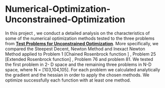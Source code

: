 # Numerical-Optimization-Unconstrained-Optimization
In  this project , we conduct a detailed analysis on the characteristics of some of the numerical optimization methods tested to the three problems from **[Test Problems for Unconstrained Optimization](https://www.researchgate.net/publication/325314497_Test_Problems_for_Unconstrained_Optimization)**. More specifically, we compared the Steepest Decent, Newton Method and Inexact Newton Method applied to Problem 1 [Chained Rosenbrock function ] , Problem 25 [Extended Rosenbrock function] , Problem 76 and problem 81. We tested the first problem in 2- D space and the remaining three problems in N-D space, where N = [103,104,105]. For each problem we calculated analytically the gradient and the hessian in order to apply the chosen methods. We optimize successfully each function with at least one method.
